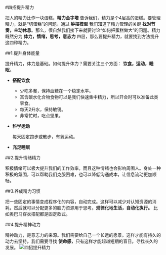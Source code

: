 #四招提升精力

把人的精力比作一块蛋糕，**精力金字塔** 告诉我们，精力是个4层高的蛋糕。要管理精力，就是“切蛋糕”的问题。通过 **钟摆模型** 我们知道了精力管理的关键 **找对节奏，主动休息**。那么，很自然我们接下来就要讨论“如何把蛋糕做大”的问题。精力既然分为 **体力，情绪，思考，意志力** 四层，那么要提升精力，就要找到方法提升这四种精力。

##1.提升身体能量

提升精力，体力是基础。如何提升体力？需要关注三个方面： **饮食，运动，睡眠**。

- **搭配饮食**
    - 少吃多餐，保持血糖在一个稳定水平。
    - 富含碳水化合物食物可以是我们快速集中精力，所以开会时可以准备此类零食。
    - 每天2升水，保持敏锐。
    - 非常忙时，吃点坚果。
- **科学运动**

    每天固定跑步或散步，有氧运动。

- **充足睡眠**

##2.提升情绪精力

积极情绪可以极大提升我们的工作效率，而且这种情绪也会影响周围人。身处一种积极的氛围，可以帮助我们克服困难，也可以降低沟通成本，让信息流动更加顺畅。

##3.养成精力习惯

把一些固定的事情变成程序化的内容，自动完成。这样可以减少对认知资源的消耗，然后就可以分配更多的脑力资源用于思考。**规律化地生活，自动化执行。** 比如奥巴马穿衣搭配都是固定款式。

##4.提升精神动力

精神动力，是意志力的来源。我们需要给自己一个长远的愿景。这样才能有持久的动力去坚持。我们需要寻找 **使命感**，只有这样才能超越短期的盲目，寻找长久的发展。
![四招提升精力](https://github.com/shujianzhao/DeDao/blob/master/photos/%E5%8F%A4%E5%85%B8/%E5%9B%9B%E6%8B%9B%E6%8F%90%E5%8D%87%E7%B2%BE%E5%8A%9B.png)
